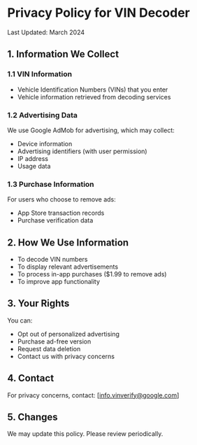 # Privacy Policy for VIN Decoder

Last Updated: March 2024

## 1. Information We Collect

### 1.1 VIN Information
- Vehicle Identification Numbers (VINs) that you enter
- Vehicle information retrieved from decoding services

### 1.2 Advertising Data
We use Google AdMob for advertising, which may collect:
- Device information
- Advertising identifiers (with user permission)
- IP address
- Usage data

### 1.3 Purchase Information
For users who choose to remove ads:
- App Store transaction records
- Purchase verification data

## 2. How We Use Information
- To decode VIN numbers
- To display relevant advertisements
- To process in-app purchases ($1.99 to remove ads)
- To improve app functionality

## 3. Your Rights
You can:
- Opt out of personalized advertising
- Purchase ad-free version
- Request data deletion
- Contact us with privacy concerns

## 4. Contact
For privacy concerns, contact: [info.vinverify@google.com]

## 5. Changes
We may update this policy. Please review periodically.
